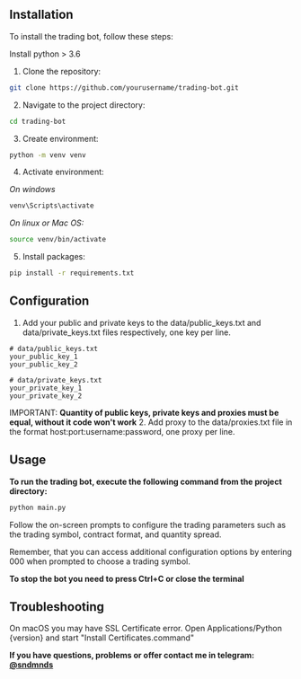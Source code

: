 ## Installation

To install the trading bot, follow these steps:

Install python > 3.6

1. Clone the repository:
```bash
git clone https://github.com/yourusername/trading-bot.git
```
   
2. Navigate to the project directory:
``` bash
cd trading-bot
  ```

3. Create environment:
``` bash
python -m venv venv
```
4. Activate environment:

_On windows_
``` bash
venv\Scripts\activate
```
_On linux or Mac OS:_
``` bash
source venv/bin/activate
```
5. Install packages:
```bash
pip install -r requirements.txt
```
## Configuration

1. Add your public and private keys to the data/public_keys.txt and data/private_keys.txt files respectively, one key per line.
```
# data/public_keys.txt
your_public_key_1
your_public_key_2
```
```
# data/private_keys.txt
your_private_key_1
your_private_key_2
```
IMPORTANT:
**Quantity of public keys, private keys and proxies must be equal, without it code won't work**
2. Add proxy to the data/proxies.txt file in the format host:port:username:password, one proxy per line.

## Usage

**To run the trading bot, execute the following command from the project directory:**

```bash
python main.py
```

Follow the on-screen prompts to configure the trading parameters such as the trading symbol, contract format, and quantity spread.


Remember, that you can access additional configuration options by entering 000 when prompted to choose a trading symbol. 

**To stop the bot you need to press Ctrl+C or close the terminal**

## Troubleshooting

On macOS you may have SSL Certificate error. Open Applications/Python {version} and start "Install Certificates.command"

**If you have questions, problems or offer contact me in telegram: [@sndmnds](https://t.me/sndmnds)**
